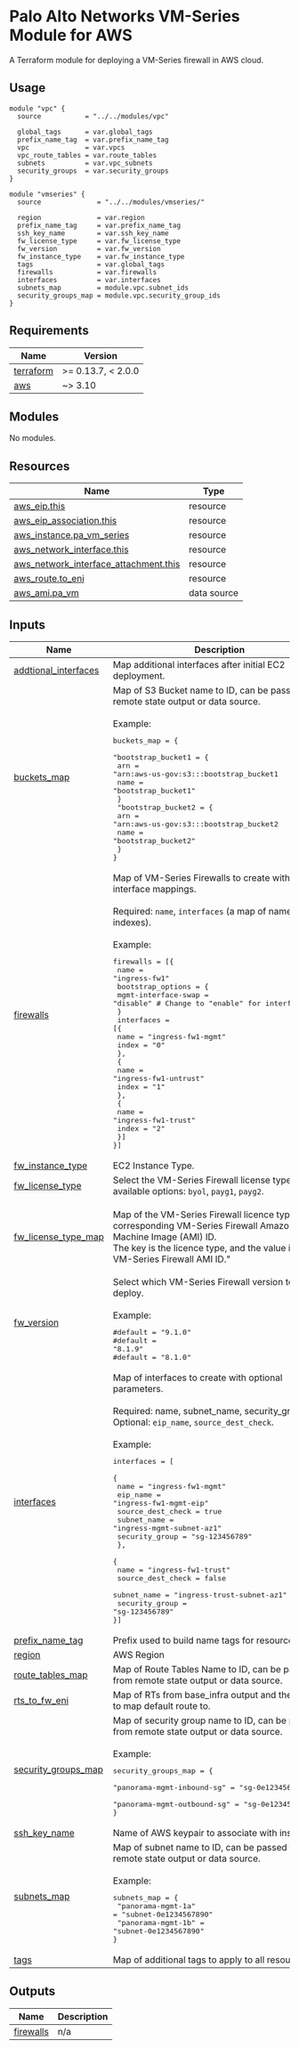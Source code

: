 # Palo Alto Networks VM-Series Module for AWS

A Terraform module for deploying a VM-Series firewall in AWS cloud.

## Usage

```hcl
module "vpc" {
  source           = "../../modules/vpc"
  
  global_tags      = var.global_tags
  prefix_name_tag  = var.prefix_name_tag
  vpc              = var.vpcs
  vpc_route_tables = var.route_tables
  subnets          = var.vpc_subnets
  security_groups  = var.security_groups
}

module "vmseries" {
  source              = "../../modules/vmseries/"

  region              = var.region
  prefix_name_tag     = var.prefix_name_tag
  ssh_key_name        = var.ssh_key_name
  fw_license_type     = var.fw_license_type
  fw_version          = var.fw_version
  fw_instance_type    = var.fw_instance_type
  tags                = var.global_tags
  firewalls           = var.firewalls
  interfaces          = var.interfaces
  subnets_map         = module.vpc.subnet_ids
  security_groups_map = module.vpc.security_group_ids
}
```

<!-- BEGINNING OF PRE-COMMIT-TERRAFORM DOCS HOOK -->
## Requirements

| Name | Version |
|------|---------|
| <a name="requirement_terraform"></a> [terraform](#requirement\_terraform) | >= 0.13.7, < 2.0.0 |
| <a name="requirement_aws"></a> [aws](#requirement\_aws) | ~> 3.10 |

## Modules

No modules.

## Resources

| Name | Type |
|------|------|
| [aws_eip.this](https://registry.terraform.io/providers/hashicorp/aws/latest/docs/resources/eip) | resource |
| [aws_eip_association.this](https://registry.terraform.io/providers/hashicorp/aws/latest/docs/resources/eip_association) | resource |
| [aws_instance.pa_vm_series](https://registry.terraform.io/providers/hashicorp/aws/latest/docs/resources/instance) | resource |
| [aws_network_interface.this](https://registry.terraform.io/providers/hashicorp/aws/latest/docs/resources/network_interface) | resource |
| [aws_network_interface_attachment.this](https://registry.terraform.io/providers/hashicorp/aws/latest/docs/resources/network_interface_attachment) | resource |
| [aws_route.to_eni](https://registry.terraform.io/providers/hashicorp/aws/latest/docs/resources/route) | resource |
| [aws_ami.pa_vm](https://registry.terraform.io/providers/hashicorp/aws/latest/docs/data-sources/ami) | data source |

## Inputs

| Name | Description | Type | Default | Required |
|------|-------------|------|---------|:--------:|
| <a name="input_addtional_interfaces"></a> [addtional\_interfaces](#input\_addtional\_interfaces) | Map additional interfaces after initial EC2 deployment. | `map(any)` | `{}` | no |
| <a name="input_buckets_map"></a> [buckets\_map](#input\_buckets\_map) | Map of S3 Bucket name to ID, can be passed from remote state output or data source.<br><br>Example:<pre>buckets_map = {<br>  "bootstrap_bucket1 = {<br>     arn = "arn:aws-us-gov:s3:::bootstrap_bucket1<br>     name = "bootstrap_bucket1"<br>  }<br>  "bootstrap_bucket2 = {<br>     arn = "arn:aws-us-gov:s3:::bootstrap_bucket2<br>     name = "bootstrap_bucket2"<br>  }<br>}</pre> | `map(any)` | `{}` | no |
| <a name="input_firewalls"></a> [firewalls](#input\_firewalls) | Map of VM-Series Firewalls to create with interface mappings.<br><br>Required: `name`, `interfaces` (a map of names and indexes).<br><br>Example:<pre>firewalls = [{<br>  name = "ingress-fw1"<br>  bootstrap_options = {<br>    mgmt-interface-swap = "disable" # Change to "enable" for interface swap<br>  }<br>  interfaces = [{<br>    name  = "ingress-fw1-mgmt"<br>    index = "0"<br>    },<br>    {<br>      name  = "ingress-fw1-untrust"<br>      index = "1"<br>    },<br>    {<br>      name  = "ingress-fw1-trust"<br>      index = "2"<br>  }]<br>}]</pre> | `any` | n/a | yes |
| <a name="input_fw_instance_type"></a> [fw\_instance\_type](#input\_fw\_instance\_type) | EC2 Instance Type. | `string` | `"m5.xlarge"` | no |
| <a name="input_fw_license_type"></a> [fw\_license\_type](#input\_fw\_license\_type) | Select the VM-Series Firewall license type - available options: `byol`, `payg1`, `payg2`. | `string` | `"byol"` | no |
| <a name="input_fw_license_type_map"></a> [fw\_license\_type\_map](#input\_fw\_license\_type\_map) | Map of the VM-Series Firewall licence types and corresponding VM-Series Firewall Amazon Machine Image (AMI) ID.<br>The key is the licence type, and the value is the VM-Series Firewall AMI ID." | `map(string)` | <pre>{<br>  "byol": "6njl1pau431dv1qxipg63mvah",<br>  "payg1": "6kxdw3bbmdeda3o6i1ggqt4km",<br>  "payg2": "806j2of0qy5osgjjixq9gqc6g"<br>}</pre> | no |
| <a name="input_fw_version"></a> [fw\_version](#input\_fw\_version) | Select which VM-Series Firewall version to deploy.<br><br>Example:<pre>#default = "9.1.0"<br>#default = "8.1.9"<br>#default = "8.1.0"</pre> | `string` | `"9.0.6"` | no |
| <a name="input_interfaces"></a> [interfaces](#input\_interfaces) | Map of interfaces to create with optional parameters.<br><br>Required: name, subnet\_name, security\_group<br>Optional: `eip_name`, `source_dest_check`.<br><br>Example:<pre>interfaces = [<br>  {<br>    name              = "ingress-fw1-mgmt"<br>    eip_name          = "ingress-fw1-mgmt-eip"<br>    source_dest_check = true<br>    subnet_name       = "ingress-mgmt-subnet-az1"<br>    security_group    = "sg-123456789"<br>  },<br>  {<br>    name              = "ingress-fw1-trust"<br>    source_dest_check = false<br>    subnet_name       = "ingress-trust-subnet-az1"<br>    security_group    = "sg-123456789"<br>}]</pre> | `any` | n/a | yes |
| <a name="input_prefix_name_tag"></a> [prefix\_name\_tag](#input\_prefix\_name\_tag) | Prefix used to build name tags for resources. | `string` | `""` | no |
| <a name="input_region"></a> [region](#input\_region) | AWS Region | `any` | n/a | yes |
| <a name="input_route_tables_map"></a> [route\_tables\_map](#input\_route\_tables\_map) | Map of Route Tables Name to ID, can be passed from remote state output or data source. | `map(any)` | `{}` | no |
| <a name="input_rts_to_fw_eni"></a> [rts\_to\_fw\_eni](#input\_rts\_to\_fw\_eni) | Map of RTs from base\_infra output and the FW ENI to map default route to. | `map(any)` | `{}` | no |
| <a name="input_security_groups_map"></a> [security\_groups\_map](#input\_security\_groups\_map) | Map of security group name to ID, can be passed from remote state output or data source.<br><br>Example:<pre>security_groups_map = {<br>  "panorama-mgmt-inbound-sg" = "sg-0e1234567890"<br>  "panorama-mgmt-outbound-sg" = "sg-0e1234567890"<br>}</pre> | `map(any)` | `{}` | no |
| <a name="input_ssh_key_name"></a> [ssh\_key\_name](#input\_ssh\_key\_name) | Name of AWS keypair to associate with instances. | `string` | `""` | no |
| <a name="input_subnets_map"></a> [subnets\_map](#input\_subnets\_map) | Map of subnet name to ID, can be passed from remote state output or data source.<br><br>Example:<pre>subnets_map = {<br>  "panorama-mgmt-1a" = "subnet-0e1234567890"<br>  "panorama-mgmt-1b" = "subnet-0e1234567890"<br>}</pre> | `map(any)` | `{}` | no |
| <a name="input_tags"></a> [tags](#input\_tags) | Map of additional tags to apply to all resources. | `map(any)` | `{}` | no |

## Outputs

| Name | Description |
|------|-------------|
| <a name="output_firewalls"></a> [firewalls](#output\_firewalls) | n/a |
<!-- END OF PRE-COMMIT-TERRAFORM DOCS HOOK -->
